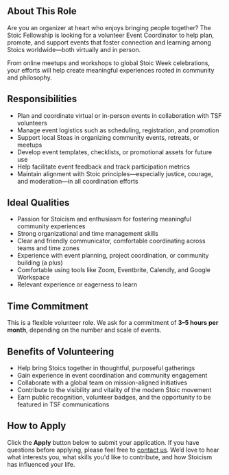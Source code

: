 ## About This Role

Are you an organizer at heart who enjoys bringing people together? The Stoic Fellowship is looking for a volunteer Event Coordinator to help plan, promote, and support events that foster connection and learning among Stoics worldwide—both virtually and in person.

From online meetups and workshops to global Stoic Week celebrations, your efforts will help create meaningful experiences rooted in community and philosophy.

## Responsibilities

- Plan and coordinate virtual or in-person events in collaboration with TSF volunteers
- Manage event logistics such as scheduling, registration, and promotion
- Support local Stoas in organizing community events, retreats, or meetups
- Develop event templates, checklists, or promotional assets for future use
- Help facilitate event feedback and track participation metrics
- Maintain alignment with Stoic principles—especially justice, courage, and moderation—in all coordination efforts

## Ideal Qualities

- Passion for Stoicism and enthusiasm for fostering meaningful community experiences
- Strong organizational and time management skills
- Clear and friendly communicator, comfortable coordinating across teams and time zones
- Experience with event planning, project coordination, or community building (a plus)
- Comfortable using tools like Zoom, Eventbrite, Calendly, and Google Workspace
- Relevant experience or eagerness to learn

## Time Commitment

This is a flexible volunteer role. We ask for a commitment of **3–5 hours per month**, depending on the number and scale of events.

## Benefits of Volunteering

- Help bring Stoics together in thoughtful, purposeful gatherings
- Gain experience in event coordination and community engagement
- Collaborate with a global team on mission-aligned initiatives
- Contribute to the visibility and vitality of the modern Stoic movement
- Earn public recognition, volunteer badges, and the opportunity to be featured in TSF communications

## How to Apply

Click the **Apply** button below to submit your application. If you have questions before applying, please feel free to [contact us](https://stoicfellowship.com/contact). We’d love to hear what interests you, what skills you'd like to contribute, and how Stoicism has influenced your life.
